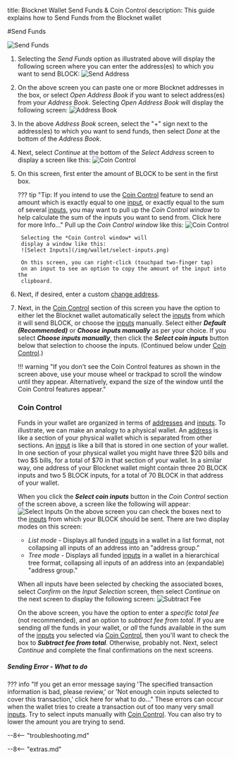 title: Blocknet Wallet Send Funds & Coin Control
description: This guide explains how to Send Funds from the Blocknet wallet

#Send Funds

![Send Funds](/img/wallet/send-funds.png)

1. Selecting the *Send Funds* option as illustrated above will display
   the following screen where you can enter the address(es) to which
   you want to send BLOCK:
![Send Address](/img/wallet/send-address.png)
1. On the above screen you can paste one or more Blocknet addresses in the box, or
   select *Open Address Book* if you want to select address(es) from
   your *Address Book*. Selecting *Open Address Book* will display
   the following screen:
![Address Book](/img/wallet/address-book.png)
1. In the above *Address Book* screen, select the "+" sign next to the
   address(es) to which you want to send funds, then select *Done* at
   the bottom of the *Address Book*.
1. Next, select *Continue* at the bottom of the *Select Address*
screen to display a screen like this:
![Coin Control](/img/wallet/coin-control.png)
1. On this screen, first enter the amount of BLOCK to be sent in the
   first box.

	??? tip "Tip: If you intend to use the [Coin Control](#coin-control) feature to send an amount which is exactly equal to one [input](/resources/glossary/#input), or exactly equal to the sum of several [inputs](/resources/glossary/#input), you may want to pull up the *Coin Control window* to help calculate the sum of the inputs you want to send from. Click here for more Info..."
		Pull up the *Coin Control window* like this:
		![Coin Control](/img/wallet/coin-control-window.png)

		Selecting the *Coin Control window* will
		display a window like this:
		![Select Inputs](/img/wallet/select-inputs.png)

		On this screen, you can right-click (touchpad two-finger tap)
		on an input to see an option to copy the amount of the input into the
		clipboard.

1. Next, if desired, enter a custom
[change address](/resources/glossary/#change-address).
1. Next, in the [Coin Control](#coin-control) section of this screen you have the option to either let the Blocknet wallet
automatically select the [inputs](/resources/glossary/#input) from
which it will send BLOCK, or choose the
[inputs](/resources/glossary/#input) manually. Select either __*Default (Recommended)*__  or __*Choose
inputs manually*__ as per your choice. If you select __*Choose
inputs manually*__, then click the __*Select coin inputs*__ button below
that selection to choose the inputs. (Continued below under [Coin Control](#coin-control).)

	!!! warning "If you don't see the Coin Control features as shown in the screen above, use your mouse wheel or trackpad to scroll the window until they appear. Alternatively, expand the size of the window until the Coin Control features appear."


    ### Coin Control

	Funds in your wallet are organized in terms of
	[addresses](/resources/glossary/#address) and
	[inputs](/resources/glossary/#input). To illustrate, we can make an
	analogy to a physical wallet. An
	[address](/resources/glossary/#address) is like a section of your physical wallet which is separated
	from other sections. An
	[input](/resources/glossary/#input)
	is like a bill that is stored in one section of your wallet. In one section of your physical
	wallet you might have three $20 bills and two $5 bills, for a
	total of $70 in that section of your wallet. In a similar way, one
	address of your Blocknet wallet might contain three 20 BLOCK
	inputs and two 5 BLOCK inputs, for a total of 70 BLOCK in that
	address of your wallet.

	When you click the __*Select coin inputs*__ button in the *Coin
	Control* section of the screen
	above, a screen like the following will appear:
	![Select Inputs](/img/wallet/select-inputs.png)
	On the above screen you can check the boxes next to the
	[inputs](/resources/glossary/#input) from which
	 your BLOCK should be sent. There are two display modes on this
	screen: 

	- *List mode* - Displays all funded
       [inputs](/resources/glossary/#input) in a wallet in a list
       format, not collapsing all inputs of an address into an
       "address group."
	- *Tree mode* - Displays all funded
       [inputs](/resources/glossary/#input) in a wallet in a
       hierarchical tree format, collapsing all inputs of an address
       into an (expandable) "address group."

	When all inputs have been selected by checking the associated
    boxes, select *Confirm* on the *Input Selection* screen, then
    select *Continue* on the next screen to display the following
    screen:
	![Subtract Fee](/img/wallet/subtract-fee.png)

	On the above screen, you have the option to enter a *specific
    total fee* (not recommended), and an option to *subtract fee from
    total*. If you are sending *all* the funds in your wallet, or
    *all* the funds available in the sum of the
    [inputs](/resources/glossary/#input) you selected via
    [Coin Control](#coin-control), then you'll want to check the box to __*Subtract fee from total*__. Otherwise, probably not. Next, select *Continue* and complete the final confirmations on the next screens.

##### Sending Error - What to do

??? info "If you get an error message saying 'The specified transaction information is bad, please review,' or 'Not enough coin inputs selected to cover this transaction,' click here for what to do..."
	These errors can occur when the wallet tries to create a
	transaction out of too many very small
	[inputs](/resources/glossary/#input). Try to select inputs
	manually with [Coin Control](#coin-control). You can also try to
	lower the amount you are trying to send.


--8<-- "troubleshooting.md"



<script type="text/javascript">
// read instructions for related links in ../snippets/extras.md
var relatedLinks = [];
</script>

--8<-- "extras.md"





